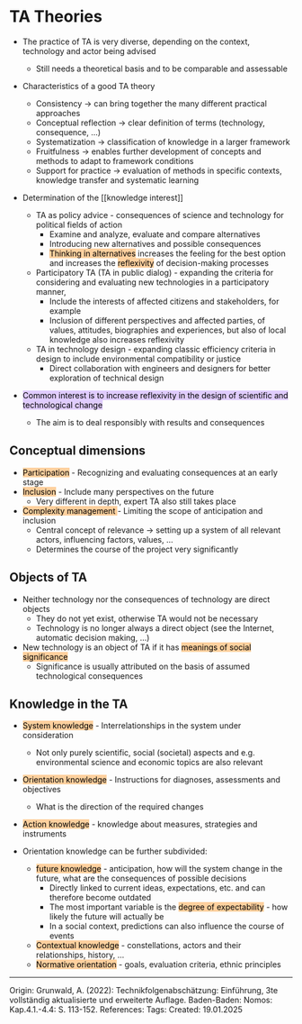 # TA Theories


- The practice of TA is very diverse, depending on the context, technology and actor being advised
	- Still needs a theoretical basis and to be comparable and assessable

- Characteristics of a good TA theory
	- Consistency -> can bring together the many different practical approaches
	- Conceptual reflection -> clear definition of terms (technology, consequence, ...)
	- Systematization -> classification of knowledge in a larger framework
	- Fruitfulness -> enables further development of concepts and methods to adapt to framework conditions
	- Support for practice -> evaluation of methods in specific contexts, knowledge transfer and systematic learning

- Determination of the [[knowledge interest]]
	- TA as policy advice - consequences of science and technology for political fields of action
		- Examine and analyze, evaluate and compare alternatives
		- Introducing new alternatives and possible consequences
		- <mark style="background: #FFB86CA6;">Thinking in alternatives</mark> increases the feeling for the best option and increases the <mark style="background: #FFB86CA6;">reflexivity</mark> of decision-making processes 
	- Participatory TA (TA in public dialog) - expanding the criteria for considering and evaluating new technologies in a participatory manner, 
		- Include the interests of affected citizens and stakeholders, for example
		- Inclusion of different perspectives and affected parties, of values, attitudes, biographies and experiences, but also of local knowledge also increases reflexivity
	- TA in technology design - expanding classic efficiency criteria in design to include environmental compatibility or justice
		- Direct collaboration with engineers and designers for better exploration of technical design
- <mark style="background: #D2B3FFA6;">Common interest is to increase reflexivity in the design of scientific and technological change</mark>
	- The aim is to deal responsibly with results and consequences

## Conceptual dimensions

- <mark style="background: #FFB86CA6;">Participation</mark> - Recognizing and evaluating consequences at an early stage
- <mark style="background: #FFB86CA6;">Inclusion</mark> - Include many perspectives on the future
	- Very different in depth, expert TA also still takes place
- <mark style="background: #FFB86CA6;">Complexity management </mark>- Limiting the scope of anticipation and inclusion
	- Central concept of relevance -> setting up a system of all relevant actors, influencing factors, values, ...
	- Determines the course of the project very significantly

## Objects of TA

- Neither technology nor the consequences of technology are direct objects
	- They do not yet exist, otherwise TA would not be necessary
	- Technology is no longer always a direct object (see the Internet, automatic decision making, ...)
- New technology is an object of TA if it has <mark style="background: #FFB86CA6;">meanings of social significance</mark>
	- Significance is usually attributed on the basis of assumed technological consequences

## Knowledge in the TA

- <mark style="background: #FFB86CA6;">System knowledge</mark> - Interrelationships in the system under consideration
	- Not only purely scientific, social (societal) aspects and e.g. environmental science and economic topics are also relevant
- <mark style="background: #FFB86CA6;">Orientation knowledge</mark> - Instructions for diagnoses, assessments and objectives
	- What is the direction of the required changes
- <mark style="background: #FFB86CA6;">Action knowledge</mark> - knowledge about measures, strategies and instruments

- Orientation knowledge can be further subdivided:
	- <mark style="background: #FFB86CA6;">future knowledge</mark> - anticipation, how will the system change in the future, what are the consequences of possible decisions
		- Directly linked to current ideas, expectations, etc. and can therefore become outdated
		- The most important variable is the <mark style="background: #FFB86CA6;">degree of expectability</mark> - how likely the future will actually be
		- In a social context, predictions can also influence the course of events
	- <mark style="background: #FFB86CA6;">Contextual knowledge</mark> - constellations, actors and their relationships, history, ...
	- <mark style="background: #FFB86CA6;">Normative orientation</mark> - goals, evaluation criteria, ethnic principles

---

Origin: Grunwald, A. (2022): Technikfolgenabschätzung: Einführung, 3te vollständig aktualisierte und erweiterte Auflage. Baden-Baden: Nomos: Kap.4.1.-4.4: S. 113-152.
References: 
Tags:
Created: 19.01.2025

